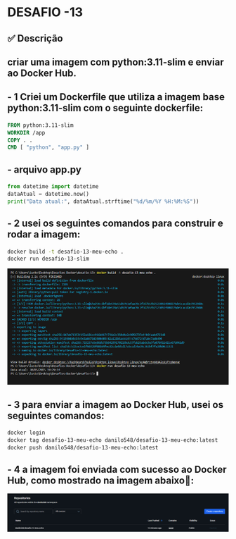 # DESAFIO -13
## ✅ Descrição
## criar uma imagem com python:3.11-slim e enviar ao Docker Hub.
## - 1 Criei um Dockerfile que utiliza a imagem base python:3.11-slim com o seguinte dockerfile:
```dockerfile
FROM python:3.11-slim
WORKDIR /app
COPY . .
CMD [ "python", "app.py" ]
```
## - arquivo app.py
```python
from datetime import datetime
dataAtual = datetime.now()
print("Data atual:", dataAtual.strftime("%d/%m/%Y %H:%M:%S"))
```
## - 2 usei os seguintes comandos para construir e rodar a imagem:
```bash
docker build -t desafio-13-meu-echo .
docker run desafio-13-slim
```
![alt text](images/image.png)
## - 3 para enviar a imagem ao Docker Hub, usei os seguintes comandos:
```bash
docker login
docker tag desafio-13-meu-echo danilo548/desafio-13-meu-echo:latest
docker push danilo548/desafio-13-meu-echo:latest
```
## - 4 a imagem foi enviada com sucesso ao Docker Hub, como mostrado na imagem abaixo🌟:
![alt text](images/image-1.png)